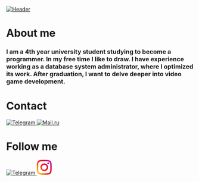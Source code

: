 [![Header](https://github.com/HelenGapicheva/helengapicheva/blob/main/assets/SEILOR_MOON.png)](ttps://www.instagram.com/helen_gapicheva)

# About me
### I am a 4th year university student studying to become a programmer. In my free time I like to draw. I have experience working as a database system administrator, where I optimized its work. After graduation, I want to delve deeper into video game development.

# Contact
<div id = "contact" >
    <a href = "https://t.me/ananashel" target = "_blank" >
        <img src = "https://cdn-icons-png.flaticon.com/512/2111/2111646.png" width = "40" height = "40" alt = "Telegram" />
    </a>
    <a href = "mailto:ananas2.13@mail.ru" target = "_blank" >
        <img src = "https://github.com/HelenGapicheva/helengapicheva/blob/main/assets/mail2.png" width = "40" height = "40" alt = "Mail.ru" />
    </a>

# Follow me
<div id = "follow me" >
    <a href = "https://t.me/gapart_h" target = "_blank" >
      <img src = "https://cdn-icons-png.flaticon.com/512/2111/2111646.png" width = "40" height = "40" alt = "Telegram" />
    </a>
    <a href = "https://www.instagram.com/helengapicheva/" target = "_blank" >
      <img src = "assets/instagram.png" width = "40" height = "40" alt = "Instagram" />
    </a>
  </div>
